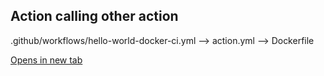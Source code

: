 ## Action calling other action

.github/workflows/hello-world-docker-ci.yml --> action.yml --> Dockerfile

<a href="https://www.google.pt" target="_blank">Opens in new tab</a>
